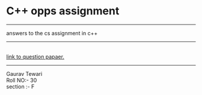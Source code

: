 # C++ opps assignment
<hr>
answers to the cs assignment in c++ 
<hr>
<br>
<a href="https://drive.google.com/drive/folders/1VSXdV2ZoATV5mx-v4BtMhzj5usGddg9I"> link to question papaer. </a>
<br>
<hr>
Gaurav Tewari  
<br>
Roll NO:- 30
<br>
 section :- F
<br>

